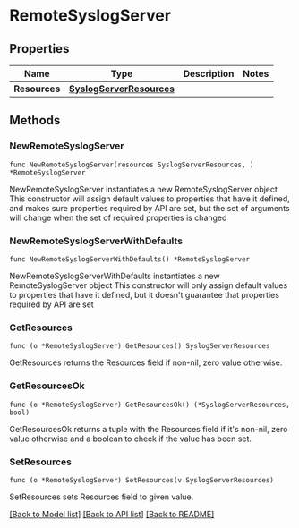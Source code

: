 # RemoteSyslogServer

## Properties

Name | Type | Description | Notes
------------ | ------------- | ------------- | -------------
**Resources** | [**SyslogServerResources**](SyslogServerResources.md) |  | 

## Methods

### NewRemoteSyslogServer

`func NewRemoteSyslogServer(resources SyslogServerResources, ) *RemoteSyslogServer`

NewRemoteSyslogServer instantiates a new RemoteSyslogServer object
This constructor will assign default values to properties that have it defined,
and makes sure properties required by API are set, but the set of arguments
will change when the set of required properties is changed

### NewRemoteSyslogServerWithDefaults

`func NewRemoteSyslogServerWithDefaults() *RemoteSyslogServer`

NewRemoteSyslogServerWithDefaults instantiates a new RemoteSyslogServer object
This constructor will only assign default values to properties that have it defined,
but it doesn't guarantee that properties required by API are set

### GetResources

`func (o *RemoteSyslogServer) GetResources() SyslogServerResources`

GetResources returns the Resources field if non-nil, zero value otherwise.

### GetResourcesOk

`func (o *RemoteSyslogServer) GetResourcesOk() (*SyslogServerResources, bool)`

GetResourcesOk returns a tuple with the Resources field if it's non-nil, zero value otherwise
and a boolean to check if the value has been set.

### SetResources

`func (o *RemoteSyslogServer) SetResources(v SyslogServerResources)`

SetResources sets Resources field to given value.



[[Back to Model list]](../README.md#documentation-for-models) [[Back to API list]](../README.md#documentation-for-api-endpoints) [[Back to README]](../README.md)


